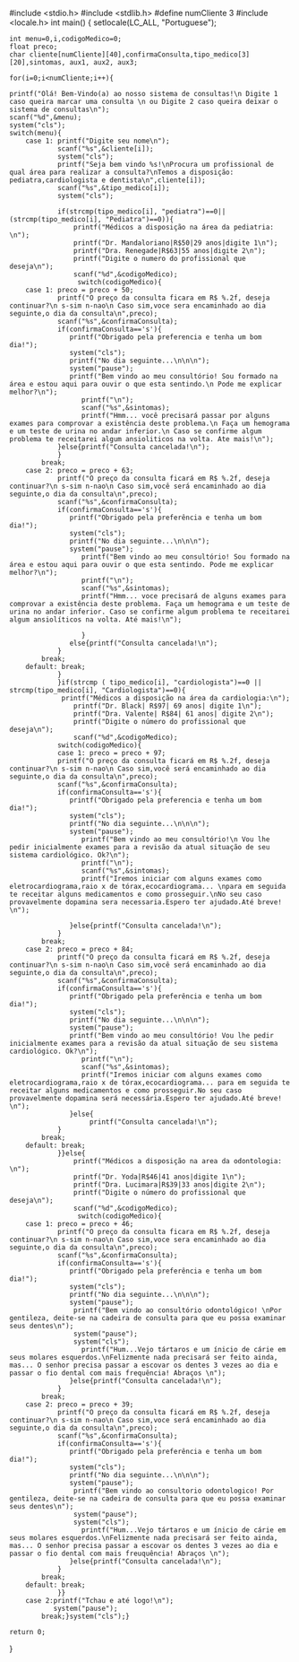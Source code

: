 #include <stdio.h>
#include <stdlib.h>
#define numCliente 3
#include <locale.h>
int main()
{
    setlocale(LC_ALL, "Portuguese");


    int menu=0,i,codigoMedico=0;
    float preco;
    char cliente[numCliente][40],confirmaConsulta,tipo_medico[3][20],sintomas, aux1, aux2, aux3;

    for(i=0;i<numCliente;i++){

    printf("Olá! Bem-Vindo(a) ao nosso sistema de consultas!\n Digite 1 caso queira marcar uma consulta \n ou Digite 2 caso queira deixar o sistema de consultas\n");
    scanf("%d",&menu);
    system("cls");
    switch(menu){
        case 1: printf("Digite seu nome\n");
                scanf("%s",&cliente[i]);
                system("cls");
                printf("Seja bem vindo %s!\nProcura um profissional de qual área para realizar a consulta?\nTemos a disposição: pediatra,cardiologista e dentista\n",cliente[i]);
                scanf("%s",&tipo_medico[i]);
                system("cls");

                if(strcmp(tipo_medico[i], "pediatra")==0||(strcmp(tipo_medico[i], "Pediatra")==0)){
                    printf("Médicos a disposição na área da pediatria: \n");
                    printf("Dr. Mandaloriano|R$50|29 anos|digite 1\n");
                    printf("Dra. Renegade|R$63|55 anos|digite 2\n");
                    printf("Digite o numero do profissional que deseja\n");
                    scanf("%d",&codigoMedico);
                     switch(codigoMedico){
        case 1: preco = preco + 50;
                printf("O preço da consulta ficara em R$ %.2f, deseja continuar?\n s-sim n-nao\n Caso sim,voce sera encaminhado ao dia seguinte,o dia da consulta\n",preco);
                scanf("%s",&confirmaConsulta);
                if(confirmaConsulta=='s'){
                   printf("Obrigado pela preferencia e tenha um bom dia!");
                   system("cls");
                   printf("No dia seguinte...\n\n\n");
                   system("pause");
                   printf("Bem vindo ao meu consultório! Sou formado na área e estou aqui para ouvir o que esta sentindo.\n Pode me explicar melhor?\n");
                      printf("\n");
                      scanf("%s",&sintomas);
                      printf("Hmm... você precisará passar por alguns exames para comprovar a existência deste problema.\n Faça um hemograma e um teste de urina no andar inferior.\n Caso se confirme algum problema te receitarei algum ansioliticos na volta. Ate mais!\n");
                }else{printf("Consulta cancelada!\n");
                }
            break;
        case 2: preco = preco + 63;
                printf("O preço da consulta ficará em R$ %.2f, deseja continuar?\n s-sim n-nao\n Caso sim,você será encaminhado ao dia seguinte,o dia da consulta\n",preco);
                scanf("%s",&confirmaConsulta);
                if(confirmaConsulta=='s'){
                   printf("Obrigado pela preferência e tenha um bom dia!");
                   system("cls");
                   printf("No dia seguinte...\n\n\n");
                   system("pause");
                      printf("Bem vindo ao meu consultório! Sou formado na área e estou aqui para ouvir o que esta sentindo. Pode me explicar melhor?\n");
                      printf("\n");
                      scanf("%s",&sintomas);
                      printf("Hmm... voce precisará de alguns exames para comprovar a existência deste problema. Faça um hemograma e um teste de urina no andar inferior. Caso se confirme algum problema te receitarei algum ansiolíticos na volta. Até mais!\n");

                      }
                   else{printf("Consulta cancelada!\n");
                }
            break;
        default: break;
                }
                }if(strcmp ( tipo_medico[i], "cardiologista")==0 || strcmp(tipo_medico[i], "Cardiologista")==0){
                 printf("Médicos a disposição na área da cardiologia:\n");
                    printf("Dr. Black| R$97| 69 anos| digite 1\n");
                    printf("Dra. Valente| R$84| 61 anos| digite 2\n");
                    printf("Digite o número do profissional que deseja\n");
                    scanf("%d",&codigoMedico);
                switch(codigoMedico){
                case 1: preco = preco + 97;
                printf("O preço da consulta ficará em R$ %.2f, deseja continuar?\n s-sim n-nao\n Caso sim,você será encaminhado ao dia seguinte,o dia da consulta\n",preco);
                scanf("%s",&confirmaConsulta);
                if(confirmaConsulta=='s'){
                   printf("Obrigado pela preferencia e tenha um bom dia!");
                   system("cls");
                   printf("No dia seguinte...\n\n\n");
                   system("pause");
                      printf("Bem vindo ao meu consultório!\n Vou lhe pedir inicialmente exames para a revisão da atual situação de seu sistema cardiológico. Ok?\n");
                      printf("\n");
                      scanf("%s",&sintomas);
                      printf("Iremos iniciar com alguns exames como eletrocardiograma,raio x de tórax,ecocardiograma... \npara em seguida te receitar alguns medicamentos e como prosseguir.\nNo seu caso provavelmente dopamina sera necessaria.Espero ter ajudado.Até breve! \n");

                   }else{printf("Consulta cancelada!\n");
                }
            break;
        case 2: preco = preco + 84;
                printf("O preço da consulta ficará em R$ %.2f, deseja continuar?\n s-sim n-nao\n Caso sim,você será encaminhado ao dia seguinte,o dia da consulta\n",preco);
                scanf("%s",&confirmaConsulta);
                if(confirmaConsulta=='s'){
                   printf("Obrigado pela preferência e tenha um bom dia!");
                   system("cls");
                   printf("No dia seguinte...\n\n\n");
                   system("pause");
                   printf("Bem vindo ao meu consultório! Vou lhe pedir inicialmente exames para a revisão da atual situação de seu sistema cardiológico. Ok?\n");
                      printf("\n");
                      scanf("%s",&sintomas);
                      printf("Iremos iniciar com alguns exames como eletrocardiograma,raio x de tórax,ecocardiograma... para em seguida te receitar alguns medicamentos e como prosseguir.No seu caso provavelmente dopamina será necessária.Espero ter ajudado.Até breve! \n");
                   }else{
                        printf("Consulta cancelada!\n");
                }
            break;
        default: break;
                }}else{
                    printf("Médicos a disposição na area da odontologia: \n");
                    printf("Dr. Yoda|R$46|41 anos|digite 1\n");
                    printf("Dra. Lucimara|R$39|33 anos|digite 2\n");
                    printf("Digite o número do profissional que deseja\n");
                    scanf("%d",&codigoMedico);
                     switch(codigoMedico){
        case 1: preco = preco + 46;
                printf("O preço da consulta ficara em R$ %.2f, deseja continuar?\n s-sim n-nao\n Caso sim,voce sera encaminhado ao dia seguinte,o dia da consulta\n",preco);
                scanf("%s",&confirmaConsulta);
                if(confirmaConsulta=='s'){
                   printf("Obrigado pela preferência e tenha um bom dia!");
                   system("cls");
                   printf("No dia seguinte...\n\n\n");
                   system("pause");
                    printf("Bem vindo ao consultório odontológico! \nPor gentileza, deite-se na cadeira de consulta para que eu possa examinar seus dentes\n");
                    system("pause");
                    system("cls");
                      printf("Hum...Vejo tártaros e um ínicio de cárie em seus molares esquerdos.\nFelizmente nada precisará ser feito ainda, mas... O senhor precisa passar a escovar os dentes 3 vezes ao dia e passar o fio dental com mais frequência! Abraços \n");
                   }else{printf("Consulta cancelada!\n");
                }
            break;
        case 2: preco = preco + 39;
                printf("O preço da consulta ficará em R$ %.2f, deseja continuar?\n s-sim n-nao\n Caso sim,voce será encaminhado ao dia seguinte,o dia da consulta\n",preco);
                scanf("%s",&confirmaConsulta);
                if(confirmaConsulta=='s'){
                   printf("Obrigado pela preferência e tenha um bom dia!");
                   system("cls");
                   printf("No dia seguinte...\n\n\n");
                   system("pause");
                    printf("Bem vindo ao consultorio odontologico! Por gentileza, deite-se na cadeira de consulta para que eu possa examinar seus dentes\n");
                    system("pause");
                    system("cls");
                      printf("Hum...Vejo tártaros e um ínicio de cárie em seus molares esquerdos.\nFelizmente nada precisará ser feito ainda, mas... O senhor precisa passar a escovar os dentes 3 vezes ao dia e passar o fio dental com mais freuquência! Abraços \n");
                   }else{printf("Consulta cancelada!\n");
                }
            break;
        default: break;
                }}
        case 2:printf("Tchau e até logo!\n");
               system("pause");
            break;}system("cls");}

    return 0;
}



 
 
  


 
 


  
 
